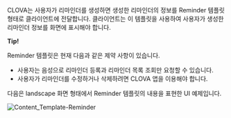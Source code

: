 CLOVA는 사용자가 리마인더를 생성하면 생성한 리마인더의 정보를 Reminder 템플릿 형태로 클라이언트에 전달합니다. 클라이언트는 이 템플릿을 사용하여 사용자가 생성한 리마인더 정보를 화면에 표시해야 합니다.

<div class="tip">
  <p><strong>Tip!</strong></p>
  <p>Reminder 템플릿은 현재 다음과 같은 제약 사항이 있습니다.</p>
  <ul>
    <li>사용자는 음성으로 리마인더 등록과 리마인더 목록 조회만 요청할 수 있습니다.</li>
    <li>사용자가 리마인더를 수정하거나 삭제하려면 CLOVA 앱을 이용해야 합니다.</li>
  </ul>
</div>

다음은 landscape 화면 형태에서 Reminder 템플릿의 내용을 표현한 UI 예제입니다.

![Content_Template-Reminder](/Develop/Assets/Images/Content_Template-Reminder.png)